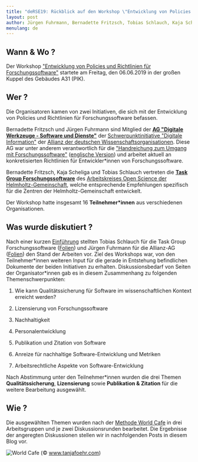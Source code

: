 ```yaml
---
title: "deRSE19: Rückblick auf den Workshop \"Entwicklung von Policies und Richtlinien für Forschungssoftware\""
layout: post
author: Jürgen Fuhrmann, Bernadette Fritzsch, Tobias Schlauch, Kaja Scheliga
menulang: de
---
```

## Wann & Wo ?
Der Workshop ["Entwicklung von Policies und Richtlinien für Forschungssoftware"](https://www.de-rse.org/de/conf2019/talk/KZX8VD/) startete am Freitag, den 06.06.2019 in der großen Kuppel des Gebäudes A31 (PIK).

## Wer ?
Die Organisatoren kamen von zwei Initiativen, die sich mit der Entwicklung von Policies und Richtlinien für Forschungssoftware befassen. 

Bernadette Fritzsch und Jürgen Fuhrmann sind Mitglied der [**AG "Digitale Werkzeuge - Software und Dienste"**](https://www.allianzinitiative.de/handlungsfelder/digitale-werkzeuge-software-und-dienste/) der [Schwerpunktinitiative "Digitale Information"](https://www.allianzinitiative.de) der [Allianz der deutschen Wissenschaftsorganisationen](https://de.wikipedia.org/wiki/Allianz_der_Wissenschaftsorganisationen). Diese AG war unter anderem verantwortlich für die ["Handreichung zum Umgang mit Forschungssoftware"](https://doi.org/10.5281/zenodo.1172970) ([englische Version](https://doi.org/10.5281/zenodo.1172988)) und arbeitet aktuell an konkretisierten Richtlinien für Entwickler\*innen von Forschungssoftware.

Bernadette Fritzsch, Kaja Scheliga und Tobias Schlauch vertreten die [**Task Group Forschungssoftware**](https://os.helmholtz.de/open-science-in-der-helmholtz-gemeinschaft/akteure-und-ihre-rollen/arbeitskreis-open-science/task-group-forschungssoftware/) des [Arbeitskreises Open Science der Helmholtz-Gemeinschaft](https://os.helmholtz.de/open-science-in-der-helmholtz-gemeinschaft/akteure-und-ihre-rollen/arbeitskreis-open-science/), welche entsprechende Empfehlungen spezifisch für die Zentren der Helmholtz-Gemeinschaft entwickelt.

Der Workshop hatte insgesamt 16 **Teilnehmer\*innen** aus verschiedenen Organisationen.

## Was wurde diskutiert ?
Nach einer kurzen [Einführung](https://doi.org/10.5281/zenodo.3264893) stellten Tobias Schlauch für die Task Group Forschungssoftware ([Folien](https://doi.org/10.5281/zenodo.3264880)) und Jürgen Fuhrmann für die Allianz-AG ([Folien](https://doi.org/10.5281/zenodo.3264878)) den Stand der Arbeiten vor. Ziel des Workshops war, von den Teilnehmer\*innen weiteren Input für die gerade in Entstehung befindlichen Dokumente der beiden Initiativen zu erhalten. Diskussionsbedarf von Seiten der Organisator\*innen gab es in diesem Zusammenhang zu folgenden Themenschwerpunkten:


1) Wie kann Qualitätssicherung für Software im wissenschaftlichen Kontext erreicht werden?

2) Lizensierung von Forschungssoftware

3) Nachhaltigkeit

4) Personalentwicklung

5) Publikation und Zitation von Software

6) Anreize für nachhaltige Software-Entwicklung und Metriken

7) Arbeitsrechtliche Aspekte von Software-Entwicklung

Nach Abstimmung unter den Teilnehmer\*innen wurden die drei Themen **Qualitätssicherung**, **Lizensierung** sowie **Publikation & Zitation** für die weitere Bearbeitung ausgewählt.

## Wie ?
Die ausgewählten Themen wurden nach der [Methode World Cafe](https://de.wikipedia.org/wiki/World-Caf%C3%A9) in drei Arbeitsgruppen und je zwei Diskussionsrunden bearbeitet. Die Ergebnisse der angeregten Diskussionen stellen wir in nachfolgenden Posts in diesem Blog vor.

![World Cafe](https://innovationskulturmanagen.files.wordpress.com/2016/02/fullsizerender.jpg?w=1024)
(&copy; www.tanjafoehr.com)
